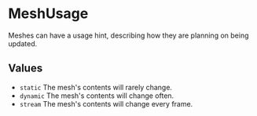<!--
category: reference
-->

MeshUsage
===

Meshes can have a usage hint, describing how they are planning on being updated.

Values
---

- `static` The mesh's contents will rarely change.
- `dynamic` The mesh's contents will change often.
- `stream` The mesh's contents will change every frame.

